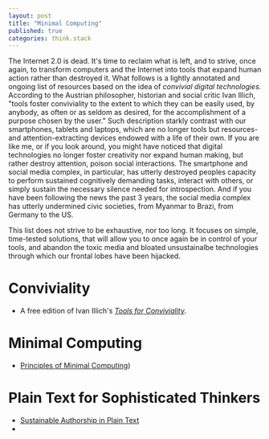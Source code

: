 ```yaml
---
layout: post
title: "Minimal Computing"
published: true
categories: think.stack
---
```


The Internet 2.0 is dead. It's time to reclaim what is left, and to strive, once again, to transform computers and the Internet into tools that expand human action rather than destroyed it. What follows is a lightly annotated and ongoing list of resources based on the idea of *convivial digital technologies.* According to the Austrian philosopher, historian and social critic Ivan Illich, "tools foster conviviality to the extent to which they can be easily used, by anybody, as often or as seldom as desired, for the accomplishment of a purpose chosen by the user." Such description starkly contrast with our smartphones, tablets and laptops, which are no longer tools but resources- and attention-extracting devices endowed with a life of their own. If you are like me, or if you look around, you might have noticed that  digital technologies no longer foster creativity nor expand human making, but rather destroy attention, poison social interactions. The smartphone and social media complex, in particular, has utterly destroyed peoples capacity to perform sustained cognitively demanding tasks, interact with others, or simply sustain the necessary silence needed for introspection. And if you have been following the news the past 3 years, the social media complex has utterly undermined civic societies, from Myanmar to Brazi, from Germany to the US.

This list does not strive to be exhaustive, nor too long. It focuses on simple, time-tested solutions, that will allow you to once again be in control of your tools, and abandon the toxic media and bloated unsustainalbe technologies through which our frontal lobes have been hijacked. 

# Conviviality 

- A free edition of Ivan Illich's [*Tools for Conviviality*](http://olivier.hammam.free.fr/imports/auteurs/illich/tools.htm).

# Minimal Computing 

- [Principles of Minimal Computing](http://go-dh.github.io/mincomp/))

# Plain Text for Sophisticated Thinkers

- [Sustainable Authorship in Plain Text](https://programminghistorian.org/en/lessons/sustainable-authorship-in-plain-text-using-pandoc-and-markdown)
- 
